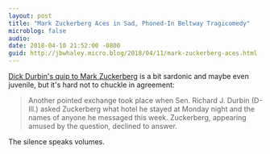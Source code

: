 ```yaml
---
layout: post
title: "Mark Zuckerberg Aces in Sad, Phoned-In Beltway Tragicomedy"
microblog: false
audio: 
date: 2018-04-10 21:52:00 -0800
guid: http://jbwhaley.micro.blog/2018/04/11/mark-zuckerberg-aces.html
---
```

[Dick Durbin's quip to Mark Zuckerberg](https://www.washingtonpost.com/business/technology/2018/04/10/b72c09e8-3d03-11e8-974f-aacd97698cef_story.html?noredirect=on&utm_term=.75a41339b504) is a bit sardonic and maybe even juvenile, but it's hard not to chuckle in agreement:

> Another pointed exchange took place when Sen. Richard J. Durbin (D-Ill.) asked Zuckerberg what hotel he stayed at Monday night and the names of anyone he messaged this week. Zuckerberg, appearing amused by the question, declined to answer.

The silence speaks volumes.
